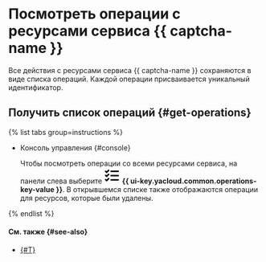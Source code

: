 # Посмотреть операции с ресурсами сервиса {{ captcha-name }}

Все действия с ресурсами сервиса {{ captcha-name }} сохраняются в виде списка операций. Каждой операции присваивается уникальный идентификатор.

## Получить список операций {#get-operations}

{% list tabs group=instructions %}

- Консоль управления {#console}

  Чтобы посмотреть операции со всеми ресурсами сервиса, на панели слева выберите ![image](../../_assets/console-icons/list-check.svg) **{{ ui-key.yacloud.common.operations-key-value }}**. В открывшемся списке также отображаются операции для ресурсов, которые были удалены.

{% endlist %}

#### См. также {#see-also}

* [{#T}](../../api-design-guide/concepts/about-async.md)
